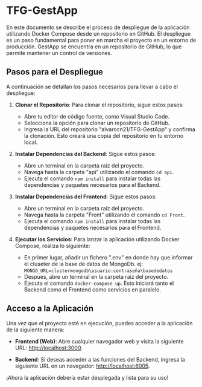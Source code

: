 # TFG-GestApp

En este documento se describe el proceso de despliegue de la aplicación utilizando Docker Compose desde un repositorio en GitHub. El despliegue es un paso fundamental para poner en marcha el proyecto en un entorno de producción. GestApp se encuentra en un repositorio de GitHub, lo que permite mantener un control de versiones.

## Pasos para el Despliegue

A continuación se detallan los pasos necesarios para llevar a cabo el despliegue:

1. **Clonar el Repositorio**: Para clonar el repositorio, sigue estos pasos:
   - Abre tu editor de código fuente, como Visual Studio Code.
   - Selecciona la opción para clonar un repositorio de GitHub.
   - Ingresa la URL del repositorio "alvarocn21/TFG-GestApp" y confirma la clonación. Esto creará una copia del repositorio en tu entorno local.

2. **Instalar Dependencias del Backend**: Sigue estos pasos:
   - Abre un terminal en la carpeta raíz del proyecto.
   - Navega hasta la carpeta "api" utilizando el comando `cd api`.
   - Ejecuta el comando `npm install` para instalar todas las dependencias y paquetes necesarios para el Backend.

3. **Instalar Dependencias del Frontend**: Sigue estos pasos:
   - Abre un terminal en la carpeta raíz del proyecto.
   - Navega hasta la carpeta "Front" utilizando el comando `cd Front`.
   - Ejecuta el comando `npm install` para instalar todas las dependencias y paquetes necesarios para el Frontend.

4. **Ejecutar los Servicios**: Para lanzar la aplicación utilizando Docker Compose, realiza lo siguiente:
   - En primer lugar, añadir un fichero ".env" en donde hay que informar el cluseter de la base de datos de MongoDb. ej:
   `MONGO_URL=clustermongodb\usuario:contraseña\basededatos`
   - Despues, abre un terminal en la carpeta raíz del proyecto.
   - Ejecuta el comando `docker-compose up`. Esto iniciará tanto el Backend como el Frontend como servicios en paralelo.

## Acceso a la Aplicación

Una vez que el proyecto esté en ejecución, puedes acceder a la aplicación de la siguiente manera:

- **Frontend (Web)**: Abre cualquier navegador web y visita la siguiente URL: [http://localhost:3000](http://localhost:3000).

- **Backend**: Si deseas acceder a las funciones del Backend, ingresa la siguiente URL en un navegador: [http://localhost:6005](http://localhost:6005).

¡Ahora la aplicación debería estar desplegada y lista para su uso!
